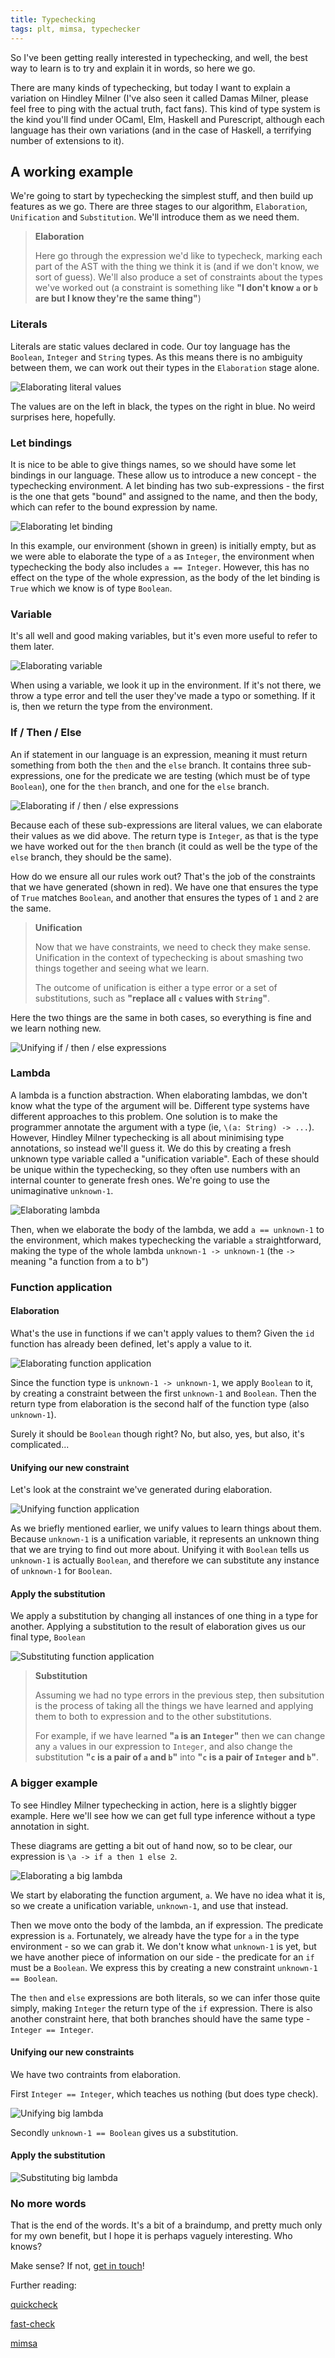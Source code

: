 ```yaml
---
title: Typechecking 
tags: plt, mimsa, typechecker 
---
```


So I've been getting really interested in typechecking, and well, the best way
to learn is to try and explain it in words, so here we go.

There are many kinds of typechecking, but today I want to explain a variation
on Hindley Milner (I've also seen it called Damas Milner, please feel free to
ping with the actual truth, fact fans). This kind of type system is the kind
you'll find under OCaml, Elm, Haskell and Purescript, although each language has their own variations (and in the case of Haskell, a terrifying number of extensions to it). 

## A working example

We're going to start by typechecking the simplest stuff, and then build up
features as we go. There are three stages to our algorithm, `Elaboration`,
`Unification` and `Substitution`. We'll introduce them as we need them.

> __Elaboration__
>
> Here go through the expression we'd like to typecheck, marking each
>   part of the AST with the thing we think it is (and if we don't know, we sort of guess). We'll also produce
> a set of constraints about the types we've worked out (a constraint is
> something like __"I don't know `a` or `b` are but I know they're the same
> thing"__)

### Literals

Literals are static values declared in code. Our toy language has the
`Boolean`, `Integer` and `String` types. As this means there is no ambiguity
between them, we can work out their types in the `Elaboration` stage alone.

![Elaborating literal values](/images/typecheck-1-elaborate-literals.png)

The values are on the left in black, the types on the right in blue. No weird surprises here, hopefully. 

### Let bindings

It is nice to be able to give things names, so we should have some let bindings
in our language. These allow us to introduce a new concept - the typechecking
environment. A let binding has two sub-expressions - the first is the one
that gets "bound" and assigned to the name, and then the body, which can refer
to the bound expression by name.

![Elaborating let binding](/images/typecheck-1-elaborate-let.png)

In this example, our environment (shown in green) is initially empty, but as we were able to
elaborate the type of `a` as `Integer`, the environment when typechecking the
body also includes `a == Integer`. However, this has no effect on the type of
the whole expression, as the body of the let binding is `True` which we know is of type `Boolean`.

### Variable

It's all well and good making variables, but it's even more useful to refer to
them later.

![Elaborating variable](/images/typecheck-1-elaborate-var.png)

When using a variable, we look it up in the environment. If it's not there, we
throw a type error and tell the user they've made a typo or something. If it
is, then we return the type from the environment.

### If / Then / Else

An if statement in our language is an expression, meaning it must return
something from both the `then` and the `else` branch. It contains three
sub-expressions, one for the predicate we are testing (which must be of type
`Boolean`), one for the `then` branch, and one for the `else` branch.

![Elaborating if / then / else expressions](/images/typecheck-1-elaborate-if.png)

Because each of these sub-expressions are literal values, we can elaborate their
values as we did above. The return type is `Integer`, as that is the type we
have worked out for the `then` branch (it could as well be the type of the
`else` branch, they should be the same).

How do we ensure all our rules work out? That's the job of the constraints that
we have generated (shown in red). We have one that ensures the type of `True` matches
`Boolean`, and another that ensures the types of `1` and `2` are the same.

> __Unification__ 
>
> Now that we have constraints, we need to check they make sense. Unification in the context of typechecking is about smashing two things
> together and seeing what we learn. 
>
> The outcome of unification is either a type error or a set of substitutions, such as __"replace all `c` values with `String`"__.


Here the two things are the same in both cases, so everything is fine and we
learn nothing new.

![Unifying if / then / else expressions](/images/typecheck-1-unify-if.png)

### Lambda

A lambda is a function abstraction. When elaborating lambdas, we don't know what the type of the argument will be. Different type systems have different approaches to this problem. 
One solution is to make the programmer annotate the argument with a type (ie,
`\(a: String) -> ...`). However, Hindley Milner typechecking is all about
minimising type annotations, so instead we'll guess it. We do this by creating a fresh unknown type variable called a
"unification variable". Each of these should be unique within the typechecking,
so they often use numbers with an internal counter to generate fresh ones.
We're going to use the unimaginative `unknown-1`.

![Elaborating lambda](/images/typecheck-1-elaborate-lambda.png)

Then, when we elaborate the body of the lambda, we add `a == unknown-1` to the
environment, which makes typechecking the variable `a` straightforward, making
the type of the whole lambda `unknown-1 -> unknown-1` (the `->` meaning "a
function from a to b")

### Function application

#### Elaboration

What's the use in functions if we can't apply values to them? Given the `id` function has already been defined, let's apply a value to it.

![Elaborating function application](/images/typecheck-1-elaborate-application.png)

Since the function type is `unknown-1 -> unknown-1`, we apply `Boolean` to it,
by creating a constraint between the first `unknown-1` and `Boolean`. Then the
return type from elaboration is the second half of the function type (also
`unknown-1`).

Surely it should be `Boolean` though right? No, but also, yes, but also, it's
complicated... 

#### Unifying our new constraint 

Let's look at the constraint we've generated during elaboration.

![Unifying function application](/images/typecheck-1-unify-application.png)

As we briefly mentioned earlier, we unify values to learn things about them. Because `unknown-1` is a unification variable, it represents an unknown thing that we are trying to find out more about.
Unifying it with `Boolean` tells us `unknown-1` is actually `Boolean`, and therefore we can substitute any instance of `unknown-1` for `Boolean`.

#### Apply the substitution

We apply a substitution by changing all instances of one thing in a type for another. Applying a substitution to the result of elaboration gives us our final type,
`Boolean`

![Substituting function application](/images/typecheck-1-substitute-application.png)

> __Substitution__
>
> Assuming we had no type errors in the previous step, then
>  subsitution is the process of taking all the things we have learned and
>  applying them to both to expression and to the other substitutions.
> 
> For example, if we have learned __"`a` is an `Integer`"__ then we can change any `a`
>  values in our expression to `Integer`, and also change the substitution __"`c`
> is a pair of `a` and `b`"__ into __"`c` is a pair of `Integer` and `b`"__.



### A bigger example

To see Hindley Milner typechecking in action, here is a slightly bigger
example. Here we'll see how we can get full type inference without a type
annotation in sight.

These diagrams are getting a bit out of hand now, so to be clear, our
expression is `\a -> if a then 1 else 2`.

![Elaborating a big lambda](/images/typecheck-1-elaborate-lambda-2.png)

We start by elaborating the function argument, `a`. We have no idea what it is,
so we create a unification variable, `unknown-1`, and use that instead.

Then we move onto the body of the lambda, an if expression. The predicate
expression is `a`. Fortunately, we already have the type for `a` in the type
environment - so we can grab it. We don't know what `unknown-1` is yet, but we
have another piece of information on our side - the predicate for an `if` must
be a `Boolean`. We express this by creating a new constraint `unknown-1 ==
Boolean`.

The `then` and `else` expressions are both literals, so we can infer those
quite simply, making `Integer` the return type of the `if` expression. There is
also another constraint here, that both branches should have the same type -
`Integer == Integer`.

#### Unifying our new constraints

We have two contraints from elaboration.

First `Integer == Integer`, which teaches us nothing (but does type check).

![Unifying big lambda](/images/typecheck-1-unify-lambda-2.png)

Secondly `unknown-1 == Boolean` gives us a substitution.

#### Apply the substitution

![Substituting big lambda](/images/typecheck-1-substitute-lambda-2.png)


### No more words

That is the end of the words. It's a bit of a braindump, and pretty much only
for my own benefit, but I hope it is perhaps vaguely interesting. Who knows?

Make sense? If not, [get in touch](/contact.html)!

Further reading:

[quickcheck](https://hackage.haskell.org/package/QuickCheck)

[fast-check](https://github.com/dubzzz/fast-check)

[mimsa](https://github.com/danieljharvey/mimsa)
